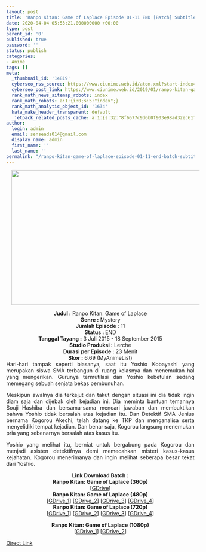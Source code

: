 ```yaml
---
layout: post
title: 'Ranpo Kitan: Game of Laplace Episode 01-11 END [Batch] Subtitle Indonesia'
date: 2020-04-04 05:53:21.000000000 +00:00
type: post
parent_id: '0'
published: true
password: ''
status: publish
categories:
- Anime
tags: []
meta:
  _thumbnail_id: '14819'
  cyberseo_rss_source: https://www.ciunime.web.id/atom.xml?start-index=751&max-results=150
  cyberseo_post_link: https://www.ciunime.web.id/2019/01/ranpo-kitan-game-of-laplace-episode-01.html
  rank_math_news_sitemap_robots: index
  rank_math_robots: a:1:{i:0;s:5:"index";}
  rank_math_analytic_object_id: '1634'
  kata_make_header_transparent: default
  _jetpack_related_posts_cache: a:1:{s:32:"8f6677c9d6b0f903e98ad32ec61f8deb";a:2:{s:7:"expires";i:1663354714;s:7:"payload";a:0:{}}}
author:
  login: admin
  email: senseads014@gmail.com
  display_name: admin
  first_name: ''
  last_name: ''
permalink: "/ranpo-kitan-game-of-laplace-episode-01-11-end-batch-subtitle-indonesia/"
---
```

<div class="separator" style="clear: both; text-align: center;"><a href="https://1.bp.blogspot.com/-EuwXsI1N-a0/XDo1BasNSvI/AAAAAAAAHSQ/qLeUxLUOgr8iKWlJ9Ld2XwW8q-nslagkwCLcBGAs/s1600/Ranpo%2BKitan%2B-%2BGame%2Bof%2BLaplace.jpg" imageanchor="1" style="margin-left: 1em; margin-right: 1em;"><img border="0" data-original-height="720" data-original-width="1280" height="360" src="{{ site.baseurl }}/assets/2020/04/Ranpo%2BKitan%2B-%2BGame%2Bof%2BLaplace.jpg" width="640" /></a></div>
<p>
<div style="text-align: center;"><b>Judul :</b> Ranpo Kitan: Game of Laplace</div>
<div style="text-align: center;"><b><b>Genre :</b></b> Mystery</div>
<div style="text-align: center;"><b>Jumlah Episode :</b> 11<br /><b>Status :&nbsp;</b>END<br /><b>Tanggal Tayang :</b> 3 Juli 2015 - 18 September 2015<br /><b>Studio Produksi :</b> Lerche<br /><b>Durasi per Episode :</b>&nbsp;23 Menit</div>
<div style="text-align: center;"><b>Skor :</b> 6.69 (MyAnimeList)</div>
<div style="text-align: center;"></div>
<div style="text-align: justify;">Hari-hari tampak seperti biasanya, saat itu Yoshio Kobayashi yang merupakan siswa SMA terbangun di ruang kelasnya dan menemukan hal yang mengerikan. Gurunya termutilasi dan Yoshio kebetulan sedang memegang sebuah senjata bekas pembunuhan.</p>
<p>Meskipun awalnya dia terkejut dan takut dengan situasi ini dia tidak ingin diam saja dan dijebak oleh kejadian ini. Dia meminta bantuan temannya Souji Hashiba dan bersama-sama mencari jawaban dan membuktikan bahwa Yoshio tidak bersalah atas kejadian itu. Dan Detektif SMA Jenius bernama&nbsp;Kogorou Akechi, telah datang ke TKP dan menganalisa serta menyelidiki tempat kejadian. Dan benar saja, Kogorou langsung menemukan pria yang sebenarnya bersalah atas kasus itu.</p>
<p>Yoshio yang melihat itu, berniat untuk bergabung pada Kogorou dan menjadi asisten detektifnya demi memecahkan misteri kasus-kasus kejahatan. Kogorou menerimanya dan ingin melihat seberapa besar tekat dari Yoshio.</p></div>
<div style="text-align: justify;"></div>
<div style="text-align: justify;"></div>
<div style="text-align: center;"><b>Link Download Batch :</b></div>
<div style="text-align: center;">
<div style="text-align: center;">
<div style="text-align: center;"><b>Ranpo Kitan: Game of Laplace (360p)</b></div>
<div style="text-align: center;">[<a href="https://drive.google.com/uc?export=download&amp;id=1N0WRGIV7MT0niXXCjQEZnqfh0jD22yNX" target="_blank" rel="noopener">GDrive</a>]</div>
<div style="text-align: center;"></div>
<div style="text-align: center;"><b>Ranpo Kitan: Game of Laplace (480p)</b><br />[<a href="https://drive.google.com/uc?export=download&amp;id=12WVQLWCN68GoRpwH9n7cGDa4MolINAz1" target="_blank" rel="noopener">GDrive_1</a>] [<a href="https://drive.google.com/uc?id=1xiLfyiHulTiz3bmwUrVZ4hvEp0uwy3ie" target="_blank" rel="noopener">GDrive_2</a>] [<a href="https://drive.google.com/uc?id=1kNisptuJM1f6bNrXGre1WveR3x8zfRdx" target="_blank" rel="noopener">GDrive_3</a>] [<a href="https://drive.google.com/uc?id=1660SzRjNwcorCMsNdGtKbczkDPTR_G_x" target="_blank" rel="noopener">GDrive_4</a>]</div>
<div style="text-align: center;"><b>Ranpo Kitan: Game of Laplace (720p)</b><br />[<a href="https://drive.google.com/uc?export=download&amp;id=1bnn3F0kYPKocky6XfNMuFfq5IkcyQNxs" target="_blank" rel="noopener">GDrive_1</a>] [<a href="https://drive.google.com/uc?id=1gkQ-8kRwydOeKd9_wTEaJfSp4uZiFUjN" target="_blank" rel="noopener">GDrive_2</a>] [<a href="https://drive.google.com/uc?id=10ft-OyA6DmRGgjflINTzmKNlJe248zqi" target="_blank" rel="noopener">GDrive_3</a>] [<a href="https://drive.google.com/uc?id=1ekJ_RcxDutfri4BlBVhWfrmX8G8NTHiD" target="_blank" rel="noopener">GDrive_4</a>]</p>
<p><b>Ranpo Kitan: Game of Laplace (1080p)</b><br />[<a href="https://drive.google.com/uc?export=download&amp;id=13m1SugY3QWuRFVgIleY89DHOJDla35oB" target="_blank" rel="noopener">GDrive_1</a>] [<a href="https://drive.google.com/uc?id=1j_nI2kfa2lVTEq4kPDhIYgqIfTstGrvV" target="_blank" rel="noopener">GDrive_2</a>]</div>
</div>
<div style="text-align: center;"></div>
</div>
<link rel="stylesheet" href="https://cdnjs.cloudflare.com/ajax/libs/font-awesome/4.7.0/css/font-awesome.min.css" />
<div class="divbtn"> <a href="https://handymansurrender.com/fihup8buzv?key=94550f7ce39444073321dde3b8782f97" class="btn"><i class="fa fa-download"></i> Direct Link</a> </div>
